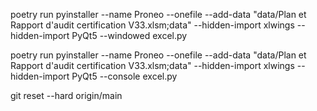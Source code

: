 poetry run pyinstaller --name Proneo --onefile --add-data "data/Plan et Rapport d'audit certification V33.xlsm;data" --hidden-import xlwings --hidden-import PyQt5 --windowed excel.py

poetry run pyinstaller --name Proneo --onefile --add-data "data/Plan et Rapport d'audit certification V33.xlsm;data" --hidden-import xlwings --hidden-import PyQt5 --console excel.py

git reset --hard origin/main
